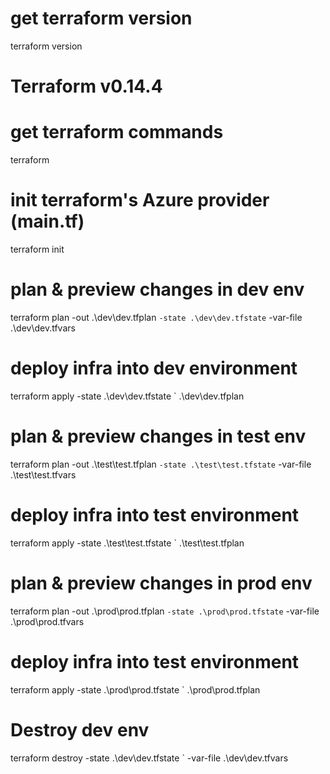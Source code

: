 # get terraform version
terraform version
# Terraform v0.14.4

# get terraform commands
terraform

# init terraform's Azure provider (main.tf)
terraform init

# plan & preview changes in dev env
terraform plan -out .\dev\dev.tfplan `
               -state .\dev\dev.tfstate `
               -var-file .\dev\dev.tfvars

# deploy infra into dev environment
terraform apply -state .\dev\dev.tfstate `
                .\dev\dev.tfplan

# plan & preview changes in test env
terraform plan -out .\test\test.tfplan `
               -state .\test\test.tfstate `
               -var-file .\test\test.tfvars

# deploy infra into test environment
terraform apply -state .\test\test.tfstate `
                .\test\test.tfplan

# plan & preview changes in prod env
terraform plan -out .\prod\prod.tfplan `
               -state .\prod\prod.tfstate `
               -var-file .\prod\prod.tfvars

# deploy infra into test environment
terraform apply -state .\prod\prod.tfstate `
                .\prod\prod.tfplan

# Destroy dev env
terraform destroy -state .\dev\dev.tfstate `
                  -var-file .\dev\dev.tfvars
